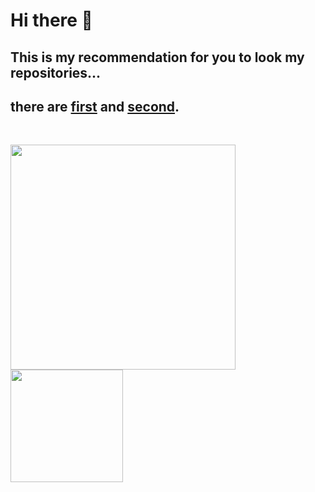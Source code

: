# Hi there 👋    

## This is my recommendation for you to look my repositories...   
## there are [first](https://github.com/almuqsitalif08/MyLearningProgress) and [second](https://github.com/almuqsitalif08/MyLinkWebsite_MyLinkApp).    
<br>
<p align="left">
<a href="https://github.com/almuqsitalif08">
  <img width="360em" src="https://github-readme-stats-eight-theta.vercel.app/api/top-langs/?username=almuqsitalif08&layout=compact&langs_count=10&theme=algolia"/>
  <img height="180em" src="https://github-readme-stats-eight-theta.vercel.app/api?username=almuqsitalif08&show_icons=true&theme=algolia&include_all_commits=true&count_private=true"/>   
</a>
</p>

<!--
**almuqsitalif08/almuqsitalif08** is a ✨ _special_ ✨ repository because its `README.md` (this file) appears on your GitHub profile.

Here are some ideas to get you started:

- 🔭 I’m currently working on ...
- 🌱 I’m currently learning ...
- 👯 I’m looking to collaborate on ...
- 🤔 I’m looking for help with ...
- 💬 Ask me about ...
- 📫 How to reach me: ...
- 😄 Pronouns: ...
- ⚡ Fun fact: ...
-->

